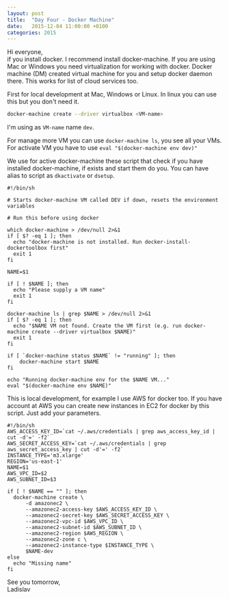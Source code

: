 ```yaml
---
layout: post
title:  "Day Four - Docker Machine"
date:   2015-12-04 11:00:00 +0100
categories: 2015
---
```


Hi everyone,<br>
 if you install docker. I recommend install docker-machine. If you are using Mac or Windows you need virtualization for working with docker.
Docker machine (DM) created virtual machine for you and setup docker daemon there. This works for list of cloud services too.

First for local development at Mac, Windows or Linux. In linux you can use this but you don't need it.

```bash
docker-machine create --driver virtualbox <VM-name>
```

I'm using as `VM-name` name `dev`.

For manage more VM you can use `docker-machine ls`, you see all your VMs. For activate VM you have to use `eval "$(docker-machine env dev)"`

We use for active docker-machine these script that check if you have installed docker-machine, if exists and start them do you. You can have alias to script as `dkactivate` or `dsetup`.

```
#!/bin/sh

# Starts docker-machine VM called DEV if down, resets the environment variables

# Run this before using docker

which docker-machine > /dev/null 2>&1
if [ $? -eq 1 ]; then
  echo "docker-machine is not installed. Run docker-install-dockertoolbox first"
  exit 1
fi

NAME=$1

if [ ! $NAME ]; then
  echo "Please supply a VM name"
  exit 1
fi

docker-machine ls | grep $NAME > /dev/null 2>&1
if [ $? -eq 1 ]; then
  echo "$NAME VM not found. Create the VM first (e.g. run docker-machine create --driver virtualbox $NAME)"
  exit 1
fi

if [ `docker-machine status $NAME` != "running" ]; then
    docker-machine start $NAME
fi

echo "Running docker-machine env for the $NAME VM..."
eval "$(docker-machine env $NAME)"
```

This is local development, for example I use AWS for docker too. If you have account at AWS you can create new instances in EC2 for docker by this script. Just add your parameters.

```
#!/bin/sh
AWS_ACCESS_KEY_ID=`cat ~/.aws/credentials | grep aws_access_key_id | cut -d'=' -f2`
AWS_SECRET_ACCESS_KEY=`cat ~/.aws/credentials | grep aws_secret_access_key | cut -d'=' -f2`
INSTANCE_TYPE='m3.xlarge'
REGION='us-east-1'
NAME=$1
AWS_VPC_ID=$2
AWS_SUBNET_ID=$3

if [ ! $NAME == "" ]; then
  docker-machine create \
      -d amazonec2 \
      --amazonec2-access-key $AWS_ACCESS_KEY_ID \
      --amazonec2-secret-key $AWS_SECRET_ACCESS_KEY \
      --amazonec2-vpc-id $AWS_VPC_ID \
      --amazonec2-subnet-id $AWS_SUBNET_ID \
      --amazonec2-region $AWS_REGION \
      --amazonec2-zone c \
      --amazonec2-instance-type $INSTANCE_TYPE \
      $NAME-dev
else
  echo "Missing name"
fi
```

See you tomorrow,<br>
Ladislav
